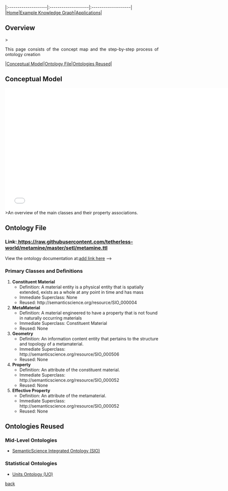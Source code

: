 
|:--------------------|:--------------------|:--------------------|
|[Home](./index.html)|[Example Knowledge Graph](./exampleKG.html)|[Applications](./applications.html)|

<h2 id="overview">Overview</h2>
> <p align="justify">This page consists of the concept map and the step-by-step process of ontology creation </p>

|[Conceptual Model](#conceptmap)|[Ontology File](#ontology)|[Ontologies Reused](#reused)|

<h2 id="conceptmap">Conceptual Model</h2>
<iframe src="images/metamine_ontology.pdf" style="width: 750px;height: 400px;border: none;"></iframe>
>An overview of the main classes and their property associations.

<h2 id="ontology">Ontology File</h2>
<h3>Link:<a href="https://raw.githubusercontent.com/tetherless-world/metamine/master/setl/metamine.ttl"> https://raw.githubusercontent.com/tetherless-world/metamine/master/setl/metamine.ttl</a> </h3>
<! –– <h3>View the ontology documentation at:<a href="">add link here</a></h3> ––>

<h3>Primary Classes and Definitions</h3>
<ol>
<li><b>Constituent Material</b>
<ul type="circle">
<li>Definition: A material entity is a physical entity that is spatially extended, exists as a whole at any point in time and has mass</li>
<li>Immediate Superclass: None</li>
<li>Reused: http://semanticscience.org/resource/SIO_000004 </li>
</ul>
</li>

<li><b>MetaMaterial</b>
<ul type="circle">
<li>Definition: A material engineered to have a property that is not found in naturally occurring materials</li>
<li>Immediate Superclass: Constituent Material</li>
<li>Reused: None</li>
</ul>
</li>

<li><b>Geometry</b>
<ul type="circle">
<li>Definition: An information content entity that pertains to the structure and topology of a metamaterial.</li>
<li>Immediate Superclass: http://semanticscience.org/resource/SIO_000506</li>
<li>Reused: None</li>
</ul>
</li>

<li><b>Property</b>
<ul type="circle">
<li>Definition: An attribute of the constituent material.</li>
<li>Immediate Superclass: http://semanticscience.org/resource/SIO_000052</li>
<li>Reused: None</li>
</ul>
</li>

<li><b>Effective Property</b>
<ul type="circle">
<li>Definition: An attribute of the metamaterial.</li>
<li>Immediate Superclass: http://semanticscience.org/resource/SIO_000052</li>
<li>Reused: None</li>
</ul>
</li>

</ol>

<h2 id="reused">Ontologies Reused</h2>

<h3>Mid-Level Ontologies</h3>
<ul>
<li><a href="https://raw.githubusercontent.com/micheldumontier/semanticscience/master/ontology/sio/release/sio-subset-labels.owl">SemanticScience Integrated Ontology (SIO)</a></li>
</ul>
<h3>Statistical Ontologies</h3>
<ul>
<li><a href="https://www.google.com/search?q=UO+ontology&rlz=1C5CHFA_enIN727IN729&oq=UO+ontology&aqs=chrome..69i57j69i60.3199j0j4&sourceid=chrome&ie=UTF-8">Units Ontology (UO)</a></li>
</ul>



[back](./)